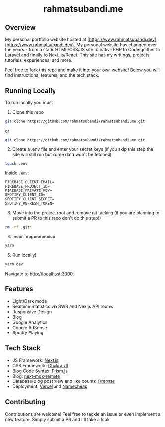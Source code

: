 <div align="center">
  <h1>rahmatsubandi.me</h1>
</div>

## Overview

My personal portfolio website hosted at [https://www.rahmatsubandi.dev](https://www.rahmatsubandi.dev). My personal website has changed over the years - from a static HTML/CSS/JS site to native PHP to CodeIgnither to Laravel and finally to Next. js/React. This site has my writings, projects, tutorials, experiences, and more.

Feel free to fork this repo and make it into your own website! Below you will find instructions, features, and the tech stack.

## Running Locally

To run locally you must

1. Clone this repo

```bash
git clone https://github.com/rahmatsubandi/rahmatsubandi.me.git
```

or

```bash
git clone https://github.com/rahmatsubandi/rahmatsubandi.me.git
```

2. Create a .env file and enter your secret keys (if you skip this step the site will still run but some data won't be fetched)

```bash
touch .env
```

Inside `.env`:

```
FIREBASE_CLIENT_EMAIL=
FIREBASE_PROJECT_ID=
FIREBASE_PRIVATE_KEY=
SPOTIFY_CLIENT_ID=
SPOTIFY_CLIENT_SECRET=
SPOTIFY_REFRESH_TOKEN=
```

3. Move into the project root and remove git tacking (if you are planning to submit a PR to this repo don't do this step!)

```bash
rm -rf .git*
```

4. Install dependencies

```bash
yarn
```

5. Run locally!

```bash
yarn dev
```

Navigate to [http://localhost:3000](http://localhost:3000).

## Features

- Light/Dark mode
- Realtime Statistics via SWR and Nex.js API routes
- Responsive Design
- Blog
- Google Analytics
- Google AdSense
- Spotify Playing

## Tech Stack

- JS Framework: [Next.js](https://nextjs.org/)
- CSS Framework: [Chakra UI](https://chakra-ui.com/)
- Blog Code Syntax: [Prism.js](https://prismjs.com/)
- Blog: [next-mdx-remote](https://github.com/hashicorp/next-mdx-remote)
- Database(Blog post view and like count): [Firebase](https://firebase.google.com)
- Deployment: [Vercel](https://vercel.com/) and [Namecheap](https://www.namecheap.com/)

## Contributing

Contributions are welcome! Feel free to tackle an issue or even implement a new feature. Simply submit a PR and I'll take a look.
